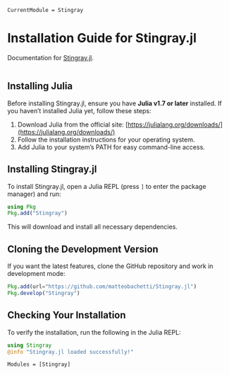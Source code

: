 ```@meta
CurrentModule = Stingray
```

# Installation Guide for Stingray.jl

Documentation for [Stingray.jl](https://github.com/matteobachetti/Stingray.jl).

```@index
```

## Installing Julia
Before installing Stingray.jl, ensure you have **Julia v1.7 or later** installed. If you haven’t installed Julia yet, follow these steps:
1. Download Julia from the official site: [https://julialang.org/downloads/](https://julialang.org/downloads/)
2. Follow the installation instructions for your operating system.
3. Add Julia to your system’s PATH for easy command-line access.

## Installing Stingray.jl
To install Stingray.jl, open a Julia REPL (press `]` to enter the package manager) and run:

```julia
using Pkg
Pkg.add("Stingray")
```

This will download and install all necessary dependencies.

## Cloning the Development Version
If you want the latest features, clone the GitHub repository and work in development mode:

```julia
Pkg.add(url="https://github.com/matteobachetti/Stingray.jl")
Pkg.develop("Stingray")
```

## Checking Your Installation
To verify the installation, run the following in the Julia REPL:

```julia
using Stingray
@info "Stingray.jl loaded successfully!"
```

```@autodocs
Modules = [Stingray]
```


